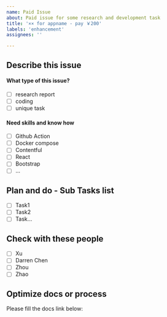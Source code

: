 ```yaml
---
name: Paid Issue
about: Paid issue for some research and development task
title: '×× for appname - pay ￥200'
labels: 'enhancement'
assignees: ''

---
```


## Describe this issue

#### What type of this issue?

- [ ] research report
- [ ] coding
- [ ] unique task

#### Need skills and know how

- [ ] Github Action
- [ ] Docker compose
- [ ] Contentful
- [ ] React
- [ ] Bootstrap
- [ ] ...

## Plan and do - Sub Tasks list

- [ ] Task1
- [ ] Task2
- [ ] Task...

## Check with these people

- [ ] Xu
- [ ] Darren Chen
- [ ] Zhou
- [ ] Zhao

## Optimize docs or process

Please fill the docs link below:  

